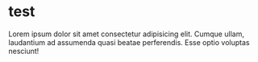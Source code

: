 # test
Lorem ipsum dolor sit amet consectetur adipisicing elit. Cumque ullam, laudantium ad assumenda quasi beatae perferendis. Esse optio voluptas nesciunt!